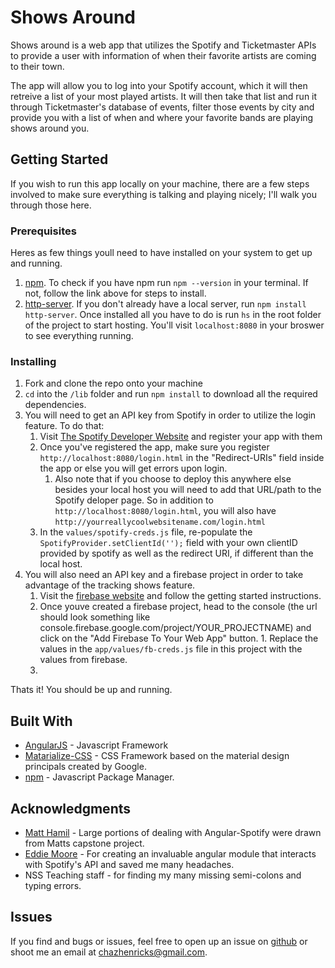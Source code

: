 # Shows Around

Shows around is a web app that utilizes the Spotify and Ticketmaster APIs to provide a user with information of when their favorite artists are coming to their town. 

The app will allow you to log into your Spotify account, which it will then retreive a list of your most played artists. It will then take that list and run it through Ticketmaster's database of events, filter those events by city and provide you with a list of when and where your favorite bands are playing shows around you. 


## Getting Started 

If you wish to run this app locally on your machine, there are a few steps involved to make sure everything is talking and playing nicely; I'll walk you through those here. 

### Prerequisites
Heres as few things youll need to have installed on your system to get up and running. 

1. [npm](https://www.npmjs.com/get-npm?utm_source=house&utm_medium=homepage&utm_campaign=free%20orgs&utm_term=Install%20npm). To check if you have npm run `npm --version` in your terminal. If not, follow the link above for steps to install. 
2.  [http-server](https://www.npmjs.com/package/http-server). If you don't already have a local server, run `npm install http-server`. Once installed all you have to do is run `hs` in the root folder of the project to start hosting. You'll visit `localhost:8080`  in your broswer to see everything running. 



### Installing

1. Fork and clone the repo onto your machine
2. `cd` into the `/lib` folder and run `npm install` to download all the required dependencies. 
3. You will need to get an API key from Spotify in order to utilize the login feature. To do that:
    1. Visit [The Spotify Developer Website](https://developer.spotify.com/my-applications/#!/applications) and register your app with them  
    2. Once you've registered the app, make sure you register `http://localhost:8080/login.html` in the "Redirect-URIs" field inside the app or else you will get errors upon login. 
        1. Also note that if you choose to deploy this anywhere else besides your local host you will need to add that URL/path to the Spotify deloper page. So in addition to `http://localhost:8080/login.html`, you will also have `http://yourreallycoolwebsitename.com/login.html`
    1. In the `values/spotify-creds.js` file, re-populate the `SpotifyProvider.setClientId('');` field with your own clientID provided by spotify as well as the redirect URI, if different than the local host.
1. You will also need an API key and a firebase project in order to take advantage of the tracking shows feature. 
    1. Visit the [firebase website](https://firebase.google.com/) and follow the getting started instructions. 
    2. Once youve created a firebase project, head to the console (the url should look something like console.firebase.google.com/project/YOUR_PROJECTNAME) and click on the "Add Firebase To Your Web App" button. 1. Replace the values in the `app/values/fb-creds.js` file in this project with the values from firebase. 
    3. 
Thats it! You should be up and running. 


## Built With 
* [AngularJS](https://angularjs.org/) - Javascript Framework
* [Matarialize-CSS](http://materializecss.com/) - CSS Framework based on the material design principals created by Google. 
* [npm](https://www.npmjs.com/) - Javascript Package Manager. 

## Acknowledgments

* [Matt Hamil](https://github.com/matthamil/Brainify) - Large portions of dealing with Angular-Spotify were drawn from Matts capstone project. 
* [Eddie Moore](https://github.com/eddiemoore/angular-spotify#usage) - For creating an invaluable angular module that interacts with Spotify's API and saved me many headaches. 
* NSS Teaching staff - for finding my many missing semi-colons and typing errors. 

## Issues
If you find and bugs or issues, feel free to open up an issue on [github](https://github.com/chazhenricks/frontend-capstone/issues) or shoot me an email at chazhenricks@gmail.com. 















